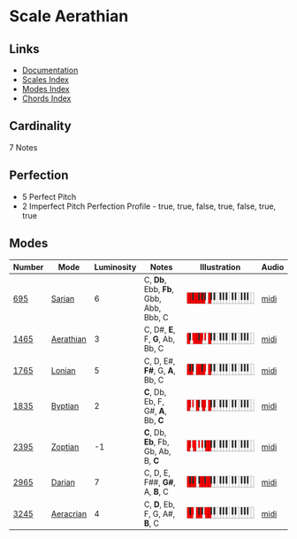 # Scale Aerathian

## Links

- [Documentation](README.md)
- [Scales Index](Scales.md)
- [Modes Index](Modes.md)
- [Chords Index](Chords.md)

## Cardinality

7 Notes

## Perfection

- 5 Perfect Pitch
- 2 Imperfect Pitch
Perfection Profile - true, true, false, true, false, true, true

## Modes

| Number | Mode | Luminosity | Notes | Illustration | Audio |
|--------|------|------------|-------|--------------|-------|
| [695](https://ianring.com/musictheory/scales/695) | [Sarian](ModeSarian.md) | 6 | C, **Db**, Ebb, **Fb**, Gbb, Abb, Bbb, C | ![CNaturalSarian](ModeCNaturalSarian.png) | [midi](https://github.com/edipermadi/music/blob/main/docs/ModeCNaturalSarian.mid?raw=true) | 
| [1465](https://ianring.com/musictheory/scales/1465) | [Aerathian](ModeAerathian.md) | 3 | C, D#, **E**, F, **G**, Ab, Bb, C | ![CNaturalAerathian](ModeCNaturalAerathian.png) | [midi](https://github.com/edipermadi/music/blob/main/docs/ModeCNaturalAerathian.mid?raw=true) | 
| [1765](https://ianring.com/musictheory/scales/1765) | [Lonian](ModeLonian.md) | 5 | C, D, E#, **F#**, G, **A**, Bb, C | ![CNaturalLonian](ModeCNaturalLonian.png) | [midi](https://github.com/edipermadi/music/blob/main/docs/ModeCNaturalLonian.mid?raw=true) | 
| [1835](https://ianring.com/musictheory/scales/1835) | [Byptian](ModeByptian.md) | 2 | **C**, Db, Eb, F, G#, **A**, Bb, **C** | ![CNaturalByptian](ModeCNaturalByptian.png) | [midi](https://github.com/edipermadi/music/blob/main/docs/ModeCNaturalByptian.mid?raw=true) | 
| [2395](https://ianring.com/musictheory/scales/2395) | [Zoptian](ModeZoptian.md) | -1 | **C**, Db, **Eb**, Fb, Gb, Ab, B, **C** | ![CNaturalZoptian](ModeCNaturalZoptian.png) | [midi](https://github.com/edipermadi/music/blob/main/docs/ModeCNaturalZoptian.mid?raw=true) | 
| [2965](https://ianring.com/musictheory/scales/2965) | [Darian](ModeDarian.md) | 7 | C, D, E, F##, **G#**, A, **B**, C | ![CNaturalDarian](ModeCNaturalDarian.png) | [midi](https://github.com/edipermadi/music/blob/main/docs/ModeCNaturalDarian.mid?raw=true) | 
| [3245](https://ianring.com/musictheory/scales/3245) | [Aeracrian](ModeAeracrian.md) | 4 | C, **D**, Eb, F, G, A#, **B**, C | ![CNaturalAeracrian](ModeCNaturalAeracrian.png) | [midi](https://github.com/edipermadi/music/blob/main/docs/ModeCNaturalAeracrian.mid?raw=true) | 
